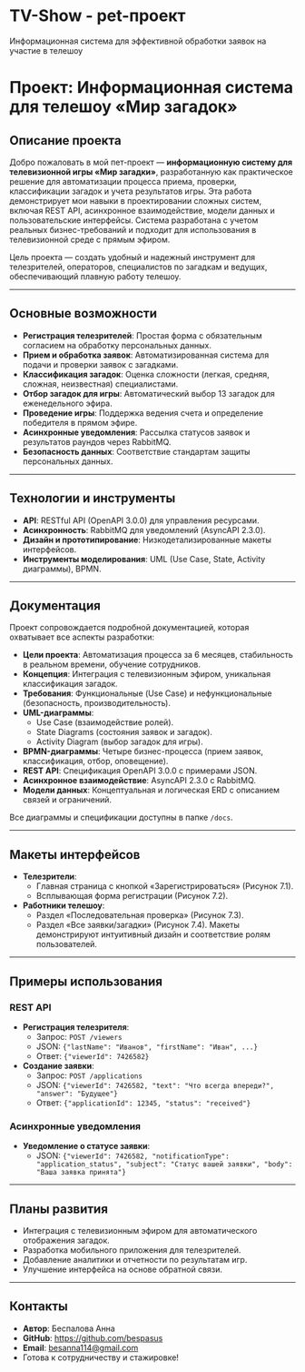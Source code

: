 # TV-Show - pet-проект
Информационная система для эффективной обработки заявок на участие в телешоу

# Проект: Информационная система для телешоу «Мир загадок»

## Описание проекта
Добро пожаловать в мой пет-проект — **информационную систему для телевизионной игры «Мир загадки»**, разработанную как практическое решение для автоматизации процесса приема, проверки, классификации загадок и учета результатов игры. Эта работа демонстрирует мои навыки в проектировании сложных систем, включая REST API, асинхронное взаимодействие, модели данных и пользовательские интерфейсы. Система разработана с учетом реальных бизнес-требований и подходит для использования в телевизионной среде с прямым эфиром.

Цель проекта — создать удобный и надежный инструмент для телезрителей, операторов, специалистов по загадкам и ведущих, обеспечивающий плавную работу телешоу.

---

## Основные возможности
- **Регистрация телезрителей**: Простая форма с обязательным согласием на обработку персональных данных.
- **Прием и обработка заявок**: Автоматизированная система для подачи и проверки заявок с загадками.
- **Классификация загадок**: Оценка сложности (легкая, средняя, сложная, неизвестная) специалистами.
- **Отбор загадок для игры**: Автоматический выбор 13 загадок для еженедельного эфира.
- **Проведение игры**: Поддержка ведения счета и определение победителя в прямом эфире.
- **Асинхронные уведомления**: Рассылка статусов заявок и результатов раундов через RabbitMQ.
- **Безопасность данных**: Соответствие стандартам защиты персональных данных.

---

## Технологии и инструменты
- **API**: RESTful API (OpenAPI 3.0.0) для управления ресурсами.
- **Асинхронность**: RabbitMQ для уведомлений (AsyncAPI 2.3.0).
- **Дизайн и прототипирование**: Низкодетализированные макеты интерфейсов.
- **Инструменты моделирования**: UML (Use Case, State, Activity диаграммы), BPMN.

---

## Документация
Проект сопровождается подробной документацией, которая охватывает все аспекты разработки:
- **Цели проекта**: Автоматизация процесса за 6 месяцев, стабильность в реальном времени, обучение сотрудников.
- **Концепция**: Интеграция с телевизионным эфиром, уникальная классификация загадок.
- **Требования**: Функциональные (Use Case) и нефункциональные (безопасность, производительность).
- **UML-диаграммы**: 
  - Use Case (взаимодействие ролей).
  - State Diagrams (состояния заявок и загадок).
  - Activity Diagram (выбор загадок для игры).
- **BPMN-диаграммы**: Четыре бизнес-процесса (прием заявок, классификация, отбор, оповещение).
- **REST API**: Спецификация OpenAPI 3.0.0 с примерами JSON.
- **Асинхронное взаимодействие**: AsyncAPI 2.3.0 с RabbitMQ.
- **Модели данных**: Концептуальная и логическая ERD с описанием связей и ограничений.

Все диаграммы и спецификации доступны в папке `/docs`.

---

## Макеты интерфейсов
- **Телезрители**:
  - Главная страница с кнопкой «Зарегистрироваться» (Рисунок 7.1).
  - Всплывающая форма регистрации (Рисунок 7.2).
- **Работники телешоу**:
  - Раздел «Последовательная проверка» (Рисунок 7.3).
  - Раздел «Все заявки/загадки» (Рисунок 7.4).
Макеты демонстрируют интуитивный дизайн и соответствие ролям пользователей.

---

## Примеры использования
### REST API
- **Регистрация телезрителя**:
  - Запрос: `POST /viewers`
  - JSON: `{"lastName": "Иванов", "firstName": "Иван", ...}`
  - Ответ: `{"viewerId": 7426582}`
- **Создание заявки**:
  - Запрос: `POST /applications`
  - JSON: `{"viewerId": 7426582, "text": "Что всегда впереди?", "answer": "Будущее"}`
  - Ответ: `{"applicationId": 12345, "status": "received"}`

### Асинхронные уведомления
- **Уведомление о статусе заявки**:
  - JSON: `{"viewerId": 7426582, "notificationType": "application_status", "subject": "Статус вашей заявки", "body": "Ваша заявка принята"}`

---

## Планы развития
- Интеграция с телевизионным эфиром для автоматического отображения загадок.
- Разработка мобильного приложения для телезрителей.
- Добавление аналитики и отчетности по результатам игр.
- Улучшение интерфейса на основе обратной связи.

---

## Контакты
- **Автор**: Беспалова Анна
- **GitHub**: https://github.com/bespasus
- **Email**: besanna114@gmail.com
- Готова к сотрудничеству и стажировке!
